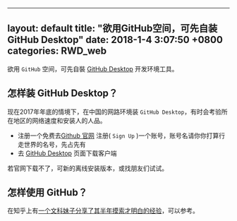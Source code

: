 ---
 layout: default
 title:  "欲用GitHub空间，可先自装GitHub Desktop"
 date:   2018-1-4 3:07:50 +0800
 categories: RWD_web
 ---
 欲用 `GitHub` 空间，可先自裝 [GitHub Desktop][GitHub_Desktop] 开发环境工具。
 
 ## 怎样装 GitHub Desktop？
 
 现在2017年年底的情境下，在中国的网路环境装 `GitHub Desktop`，有时会考验所在地区的网络速度和安装人的人品。
 
 - 注册一个免费去[Github 官网][Github官网] 注册( `Sign Up` )一个账号，账号名请你你打算行走世界的名号，先占先有
 - 去 [GitHub Desktop][GitHub_Desktop] 页面下载客户端 
 
 若官网下载不了，可新的离线安装版本，或找朋友们试试。
 
 ## 怎样使用 GitHub？
 
 在知乎上有[一个文科妹子分享了其半年摸索才明白的经验][文科妹子用GitHub]，可以参考。
 
 
 [GitHub_Desktop]: https://desktop.github.com/
 [Github官网]: https://github.com/
 [文科妹子用GitHub]: https://www.zhihu.com/question/20070065 


